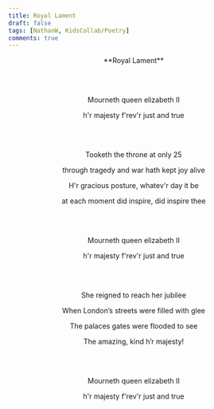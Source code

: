 ```yaml
---
title: Royal Lament
draft: false
tags: [NathanW, KidsCollab/Poetry]
comments: true
---
```


<center>**Royal Lament**

<br></br>

Mourneth queen elizabeth II

h'r majesty f'rev'r just and true

<br></br>

Tooketh the throne at only 25

through tragedy and war hath kept joy alive

H'r gracious posture, whatev'r day it be

at each moment did inspire, did inspire thee

<br></br>

Mourneth queen elizabeth II

h'r majesty f'rev'r just and true

<br></br>

She reigned to reach her jubilee

When London’s streets were filled with glee

The palaces gates were flooded to see

The amazing, kind h’r majesty!

<br></br>

Mourneth queen elizabeth II

h'r majesty f'rev'r just and true</center>
